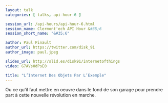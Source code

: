 ```yaml
---
layout: talk
categories: [ talks, api-hour-6 ]

session_url: /api-hours/api-hour-6.html
session_name: Clermont'ech API Hour &#35;6
session_short_name: "&#35;6"

author: Paul Pinault
author_url: https://twitter.com/disk_91
author_image: paul.jpeg

slides_url: http://slid.es/disk91/internetofthings
video: G7AVs0dPsE0

title: "L’Internet Des Objets Par L’Exemple"
---
```


Ou ce qu’il faut mettre en oeuvre dans le fond de son garage pour prendre part à
cette nouvelle révolution en marche.
